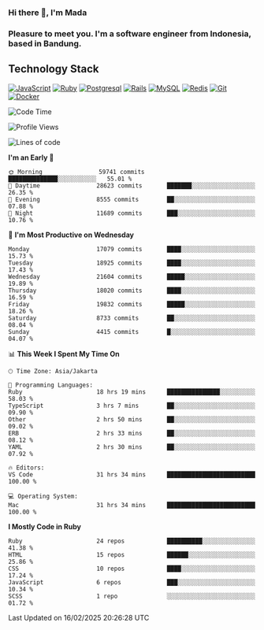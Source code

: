 ### Hi there 👋, I'm Mada
### Pleasure to meet you. I'm a software engineer from Indonesia, based in Bandung.

## Technology Stack

[![JavaScript](https://img.shields.io/badge/-JavaScript-%23F7DF1C?style=flat-square&logo=javascript&logoColor=000000&labelColor=%23F7DF1C&color=%23FFCE5A)](https://www.javascript.com/)
[![Ruby](https://img.shields.io/badge/Ruby-CC342D?style=flat-square&logo=ruby&logoColor=white)](https://www.ruby-lang.org/en/)
[![Postgresql](https://img.shields.io/badge/PostgreSQL-316192?style=flat-square&logo=postgresql&logoColor=ffffff)](https://www.postgresql.org/)
[![Rails](https://img.shields.io/badge/Ruby_on_Rails-CC0000?style=flat-square&logo=ruby-on-rails&logoColor=white)](https://rubyonrails.org/)
[![MySQL](https://img.shields.io/badge/-MySQL-4479A1?style=flat-square&logo=MySQL&logoColor=ffffff)](https://www.mysql.com/)
[![Redis](https://img.shields.io/badge/-Redis-DC382D?style=flat-square&logo=Redis&logoColor=ffffff)](https://redis.io/)
[![Git](https://img.shields.io/badge/-Git-%23F05032?style=flat-square&logo=git&logoColor=%23ffffff)](https://git-scm.com/)
[![Docker](https://img.shields.io/badge/-Docker-2496ED?style=flat-square&logo=docker&logoColor=ffffff)](https://www.docker.com/)
<!--
**madaarya/madaarya** is a ✨ _special_ ✨ repository because its `README.md` (this file) appears on your GitHub profile.

Here are some ideas to get you started:

- 🔭 I’m currently working on ...
- 🌱 I’m currently learning ...
- 👯 I’m looking to collaborate on ...
- 🤔 I’m looking for help with ...
- 💬 Ask me about ...
- 📫 How to reach me: ...
- 😄 Pronouns: ...
- ⚡ Fun fact: ...
-->
<!--START_SECTION:waka-->
![Code Time](http://img.shields.io/badge/Code%20Time-7%2C013%20hrs%208%20mins-blue)

![Profile Views](http://img.shields.io/badge/Profile%20Views-0-blue)

![Lines of code](https://img.shields.io/badge/From%20Hello%20World%20I%27ve%20Written-46.3%20million%20lines%20of%20code-blue)

**I'm an Early 🐤** 

```text
🌞 Morning                59741 commits       ██████████████░░░░░░░░░░░   55.01 % 
🌆 Daytime                28623 commits       ███████░░░░░░░░░░░░░░░░░░   26.35 % 
🌃 Evening                8555 commits        ██░░░░░░░░░░░░░░░░░░░░░░░   07.88 % 
🌙 Night                  11689 commits       ███░░░░░░░░░░░░░░░░░░░░░░   10.76 % 
```
📅 **I'm Most Productive on Wednesday** 

```text
Monday                   17079 commits       ████░░░░░░░░░░░░░░░░░░░░░   15.73 % 
Tuesday                  18925 commits       ████░░░░░░░░░░░░░░░░░░░░░   17.43 % 
Wednesday                21604 commits       █████░░░░░░░░░░░░░░░░░░░░   19.89 % 
Thursday                 18020 commits       ████░░░░░░░░░░░░░░░░░░░░░   16.59 % 
Friday                   19832 commits       █████░░░░░░░░░░░░░░░░░░░░   18.26 % 
Saturday                 8733 commits        ██░░░░░░░░░░░░░░░░░░░░░░░   08.04 % 
Sunday                   4415 commits        █░░░░░░░░░░░░░░░░░░░░░░░░   04.07 % 
```


📊 **This Week I Spent My Time On** 

```text
🕑︎ Time Zone: Asia/Jakarta

💬 Programming Languages: 
Ruby                     18 hrs 19 mins      ███████████████░░░░░░░░░░   58.03 % 
TypeScript               3 hrs 7 mins        ██░░░░░░░░░░░░░░░░░░░░░░░   09.90 % 
Other                    2 hrs 50 mins       ██░░░░░░░░░░░░░░░░░░░░░░░   09.02 % 
ERB                      2 hrs 33 mins       ██░░░░░░░░░░░░░░░░░░░░░░░   08.12 % 
YAML                     2 hrs 30 mins       ██░░░░░░░░░░░░░░░░░░░░░░░   07.92 % 

🔥 Editors: 
VS Code                  31 hrs 34 mins      █████████████████████████   100.00 % 

💻 Operating System: 
Mac                      31 hrs 34 mins      █████████████████████████   100.00 % 
```

**I Mostly Code in Ruby** 

```text
Ruby                     24 repos            ██████████░░░░░░░░░░░░░░░   41.38 % 
HTML                     15 repos            ██████░░░░░░░░░░░░░░░░░░░   25.86 % 
CSS                      10 repos            ████░░░░░░░░░░░░░░░░░░░░░   17.24 % 
JavaScript               6 repos             ███░░░░░░░░░░░░░░░░░░░░░░   10.34 % 
SCSS                     1 repo              ░░░░░░░░░░░░░░░░░░░░░░░░░   01.72 % 
```




 Last Updated on 16/02/2025 20:26:28 UTC
<!--END_SECTION:waka-->
